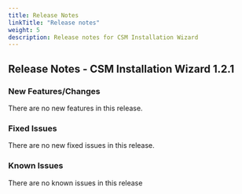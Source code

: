 ```yaml
---
title: Release Notes
linkTitle: "Release notes"
weight: 5
description: Release notes for CSM Installation Wizard
---
```


## Release Notes - CSM Installation Wizard 1.2.1







### New Features/Changes

There are no new features in this release.

### Fixed Issues

There are no new fixed issues in this release.
### Known Issues

There are no known issues in this release



